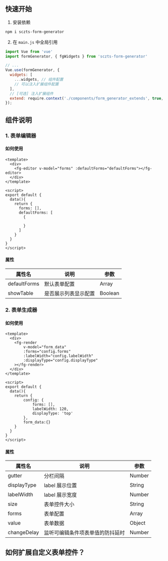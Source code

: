 ## 快速开始
1. 安装依赖
```bash
npm i sczts-form-generator
```

2. 在 `main.js` 中全局引用
```javascript
import Vue from 'vue'
import formGenerator, { fgWidgets } from 'sczts-form-generator'

// ...
Vue.use(formGenerator, {
  widgets: [
    ...widgets, // 组件配置
    // 可以注入扩展组件配置
  ],
  // [可选] 注入扩展组件
  extend: require.context('./components/form_generator_extends', true, /\.(vue|js)$/),
});

```


## 组件说明
### 1. 表单编辑器
#### 如何使用
```vue
<template>
  <div>
    <fg-editor v-model="forms" :defaultForms="defaultForms"></fg-editor>
  </div>
</template>

<script>
export default {
  data(){
    return {
      forms: [],
      defaultForms: [
        {

        }
      ]
    }
  }
}
</script>
```

#### 属性
属性名 | 说明 | 参数
-- | -- | --
defaultForms | 默认表单配置 | Array
showTable | 是否展示列表显示配置 | Boolean

### 2. 表单生成器
#### 如何使用
```vue
<template>
  <div>
    <fg-render
        v-model="form_data"
        :forms="config.forms"
        :labelWidth="config.labelWidth"
        :displayType="config.displayType"
    ></fg-render>
  </div>
</template>

<script>
export default {
  data(){
    return {
        config: {
            forms: [],
            labelWidth: 120,
            displayType: 'top'
        },
        form_data:{}
    }
  }
}
</script>
```

#### 属性
属性名 | 说明 | 参数
-- | -- | --
gutter | 分栏间隔 | Number
displayType | label 展示位置 | String
labelWidth | label 展示宽度 | Number
size | 表单控件大小 | String
forms | 表单配置 | Array
value | 表单数据 | Object
changeDelay | 监听可编辑条件项表单值的防抖延时 | Number


## 如何扩展自定义表单控件？
